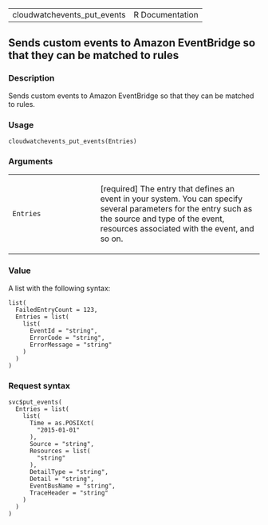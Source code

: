 <table style="width: 100%;">
<tbody>
<tr class="odd">
<td>cloudwatchevents_put_events</td>
<td style="text-align: right;">R Documentation</td>
</tr>
</tbody>
</table>

## Sends custom events to Amazon EventBridge so that they can be matched to rules

### Description

Sends custom events to Amazon EventBridge so that they can be matched to
rules.

### Usage

    cloudwatchevents_put_events(Entries)

### Arguments

<table>
<colgroup>
<col style="width: 35%" />
<col style="width: 65%" />
</colgroup>
<tbody>
<tr class="odd">
<td><code id="cloudwatchevents_put_events_:_Entries">Entries</code></td>
<td><p>[required] The entry that defines an event in your system. You
can specify several parameters for the entry such as the source and type
of the event, resources associated with the event, and so on.</p></td>
</tr>
</tbody>
</table>

### Value

A list with the following syntax:

    list(
      FailedEntryCount = 123,
      Entries = list(
        list(
          EventId = "string",
          ErrorCode = "string",
          ErrorMessage = "string"
        )
      )
    )

### Request syntax

    svc$put_events(
      Entries = list(
        list(
          Time = as.POSIXct(
            "2015-01-01"
          ),
          Source = "string",
          Resources = list(
            "string"
          ),
          DetailType = "string",
          Detail = "string",
          EventBusName = "string",
          TraceHeader = "string"
        )
      )
    )
